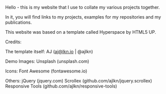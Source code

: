 Hello - this is my website that I use to collate my various projects together.

In it, you will find links to my projects, examples for my
repositories and my publications.

This website was based on a template called Hyperspace by HTML5 UP. 

Credits: 

  The template itself: 
    AJ (aj@lkn.io | @ajlkn)

  Demo Images:
		Unsplash (unsplash.com)

  Icons:
		Font Awesome (fontawesome.io)

  Others: 
		jQuery (jquery.com)
		Scrollex (github.com/ajlkn/jquery.scrollex)
		Responsive Tools (github.com/ajlkn/responsive-tools)


